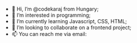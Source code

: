 - 👋 Hi, I’m @codekaraj from Hungary;
- 👀 I’m interested in programming;
- 🌱 I’m currently learning Javascript, CSS, HTML; 
- 💞️ I’m looking to collaborate on a frontend project;
- 📫 You can reach me via email: 

<!---
codekaraj/codekaraj is a ✨ special ✨ repository because its `README.md` (this file) appears on your GitHub profile.
You can click the Preview link to take a look at your changes.
--->
